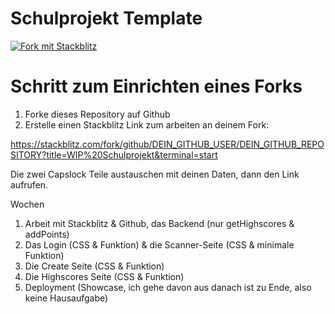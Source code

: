# Schulprojekt Template

[![Fork mit Stackblitz](https://developer.stackblitz.com/img/open_in_stackblitz.svg)](https://stackblitz.com/fork/github/pct-cclausen/pct_digital_klimaschutzApp_Musterloesung_Lehrkraefte?title=WIP%20Schulprojekt&terminal=start)

# Schritt zum Einrichten eines Forks

1. Forke dieses Repository auf Github
1. Erstelle einen Stackblitz Link zum arbeiten an deinem Fork:

https://stackblitz.com/fork/github/DEIN_GITHUB_USER/DEIN_GITHUB_REPOSITORY?title=WIP%20Schulprojekt&terminal=start

Die zwei Capslock Teile austauschen mit deinen Daten, dann den Link aufrufen.

Wochen

1. Arbeit mit Stackblitz & Github, das Backend (nur getHighscores & addPoints)
2. Das Login (CSS & Funktion) & die Scanner-Seite (CSS & minimale Funktion)
3. Die Create Seite (CSS & Funktion)
4. Die Highscores Seite (CSS & Funktion)
5. Deployment (Showcase, ich gehe davon aus danach ist zu Ende, also keine Hausaufgabe)
